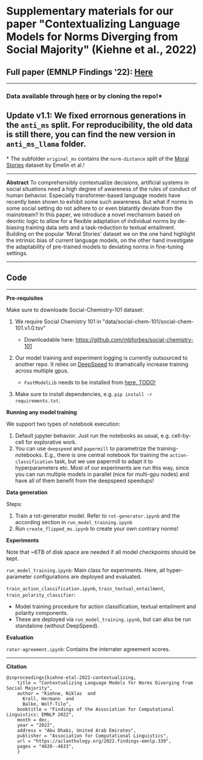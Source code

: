# Supplementary materials for our paper "Contextualizing Language Models for Norms Diverging from Social Majority" (Kiehne et al., 2022)
## Full paper (EMNLP Findings '22): [Here](https://aclanthology.org/2022.findings-emnlp.339/)
***

### **Data available through [here](http://www.ifis.cs.tu-bs.de/webfm_send/2491) or by cloning the repo!***
## Update v1.1: We fixed errornous generations in the `anti_ms` split. For reproducibility, the old data is still there, you can find the new version in `anti_ms_llama` folder.

\* The subfolder `original_ms` contains the `norm-distance` split of the [Moral Stories](https://github.com/demelin/moral_stories) dataset by Emelin et al.!
***

**Abstract** 
To comprehensibly contextualize decisions, artificial systems in social situations need a high
degree of awareness of the rules of conduct of
human behavior. Especially transformer-based
language models have recently been shown
to exhibit some such awareness. But what if
norms in some social setting do not adhere to
or even blatantly deviate from the mainstream?
In this paper, we introduce a novel mechanism
based on deontic logic to allow for a flexible
adaptation of individual norms by de-biasing
training data sets and a task-reduction to textual entailment. Building on the popular ’Moral
Stories’ dataset we on the one hand highlight
the intrinsic bias of current language models,
on the other hand investigate the adaptability of
pre-trained models to deviating norms in fine-tuning settings.

***

## Code
***
**Pre-requisites**

Make sure to downloade Social-Chemistry-101 dataset:
1. We require Social Chemistry 101 in "data/social-chem-101/social-chem-101.v1.0.tsv"
    * Downloadable here: https://github.com/mbforbes/social-chemistry-101

2. Our model training and experiment logging is currently outsourced to another repo. It relies on [DeepSpeed](https://github.com/microsoft/DeepSpeed) to dramatically increase training across multiple gpus.
    * `FastModelLib` needs to be installed from [here, TODO!](www.github.com)
3. Make sure to install dependencies, e.g. `pip install -r requirements.txt`.


**Running any model training**

We support two types of notebook execution:
1. Default jupyter behavior. Just run the notebooks as usual, e.g. cell-by-cell for explorative work.
2. You can use `deepspeed` and `papermill` to parametrize the training-notebooks. E.g., there is one central notebook for training the `action-classification` task, but we use papermill to adapt it to hyperparameters etc. Most of our experiments are run this way, since you can run multiple models in parallel (nice for multi-gpu nodes) and have all of them benefit from the deepspeed speedups!


**Data generation**

Steps:
1. Train a rot-generator model. Refer to `rot-generator.ipynb` and the according section in `run_model_training.ipynb`
2. Run `create_flipped_ms.ipynb` to create your own contrary norms!

**Experiments**

Note that ~6TB of disk space are needed if all model checkpoints should be kept.

`run_model_training.ipynb`: Main class for experiments. Here, all hyper-parameter configurations are deployed and evaluated.

`train_action_classification.ipynb`, `train_textual_entailment`, `train_polarity_classifier`:
* Model training procedure for action classification, textual entailment and polarity components.
* These are deployed via `run_model_training.ipynb`, but can also be run standalone (without DeepSpeed).

**Evaluation**

`rater-agreement.ipynb`: Contains the interrater agreement scores.

***
**Citation**

```
@inproceedings{kiehne-etal-2022-contextualizing,
    title = "Contextualizing Language Models for Norms Diverging from Social Majority",
    author = "Kiehne, Niklas  and
      Kroll, Hermann  and
      Balke, Wolf-Tilo",
    booktitle = "Findings of the Association for Computational Linguistics: EMNLP 2022",
    month = dec,
    year = "2022",
    address = "Abu Dhabi, United Arab Emirates",
    publisher = "Association for Computational Linguistics",
    url = "https://aclanthology.org/2022.findings-emnlp.339",
    pages = "4620--4633",
    }
```
